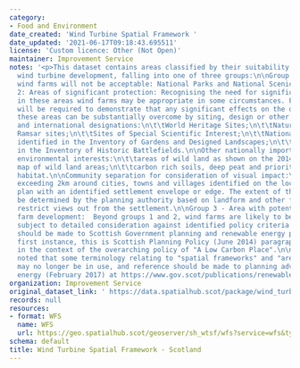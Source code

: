 ```yaml
---
category:
- Food and Environment
date_created: 'Wind Turbine Spatial Framework '
date_updated: '2021-06-17T09:18:43.695511'
license: 'Custom licence: Other (Not Open)'
maintainer: Improvement Service
notes: '<p>This dataset contains areas classified by their suitability for onshore
  wind turbine development, falling into one of three groups:\n\nGroup 1: Areas where
  wind farms will not be acceptable: National Parks and National Scenic Areas\n\nGroup
  2: Areas of significant protection: Recognising the need for significant protection,
  in these areas wind farms may be appropriate in some circumstances. Further consideration
  will be required to demonstrate that any significant effects on the qualities of
  these areas can be substantially overcome by siting, design or other mitigation.\n\nNational
  and international designations:\n\t\tWorld Heritage Sites;\n\t\tNatura 2000 and
  Ramsar sites;\n\t\tSites of Special Scientific Interest;\n\t\tNational Nature Reserves;\n\t\tSites
  identified in the Inventory of Gardens and Designed Landscapes;\n\t\tSites identified
  in the Inventory of Historic Battlefields.\n\nOther nationally important mapped
  environmental interests:\n\t\tareas of wild land as shown on the 2014 NatureScot
  map of wild land areas;\n\t\tcarbon rich soils, deep peat and priority peatland
  habitat.\n\nCommunity separation for consideration of visual impact:\nan area not
  exceeding 2km around cities, towns and villages identified on the local development
  plan with an identified settlement envelope or edge. The extent of the area will
  be determined by the planning authority based on landform and other features which
  restrict views out from the settlement.\n\nGroup 3 - Area with potential for wind
  farm development:  Beyond groups 1 and 2, wind farms are likely to be acceptable,
  subject to detailed consideration against identified policy criteria.\nReference
  should be made to Scottish Government planning and renewable energy policy. In the
  first instance, this is Scottish Planning Policy (June 2014) paragraphs 161 to 174,
  in the context of the overarching policy of "A Low Carbon Place".\n\nIt should be
  noted that some terminology relating to "spatial frameworks" and "areas of search"
  may no longer be in use, and reference should be made to planning advice on renewable
  energy (February 2017) at https://www.gov.scot/publications/renewables-planning-advice-index/</p>'
organization: Improvement Service
original_dataset_link: ' https://data.spatialhub.scot/package/wind_turbine_spatial_framework-is'
records: null
resources:
- format: WFS
  name: WFS
  url: https://geo.spatialhub.scot/geoserver/sh_wtsf/wfs?service=wfs&typeName=sh_wtsf:pub_wtsf
schema: default
title: Wind Turbine Spatial Framework - Scotland
---
```


